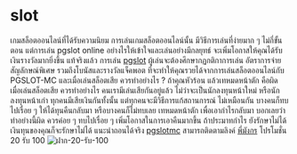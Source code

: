 # slot 
เกมสล็อตออนไลน์ที่ได้รับความนิยม การเล่นเกมสล็อตออนไลน์นั้น มีวิธีการเล่นที่ง่ายมาก ๆ ไม่กี่ขั้นตอน แต่การเล่น pgslot online อย่างไรให้เข้าใจและเล่นอย่างมีกลยุทธ์ จะเพิ่มโอกาสให้คุณได้รับเงินรางวัลมากยิ่งขึ้น แท้จริงแล้ว การเล่น [pgslot](pgslot-mc.com) ผู้เล่นจะต้องศึกษากฏกติกาการเล่น อัตราการจ่าย สัญลักษณ์พิเศษ รวมถึงโบนัสและรางวัลแจ็คพอต ที่จะทำให้คุณรวยได้จากการเล่นสล็อตออนไลน์กับ PGSLOT-MC และเมื่อเล่นสล็อตเสีย ควรทำอย่างไร ? ถ้าคุณหัวร้อน แล้วเทหมดหน้าตัก คือผิด เมื่อเล่นสล็อตเสีย ควรทำอย่างไร คนเรามีเล่นเสียกันอยู่แล้ว ไม่ว่าจะเป็นนักลงทุนหน้าใหม่ หรือนักลงทุนหน้าเก่า ทุกคนมีเสียเงินกันทั้งนั้น แต่ทุกคนจะมีวิธีการแก้สถานการณ์ ไม่เหมือนกัน บางคนก็ทบไปเรื่อย ๆ ให้ได้ทุนคืนกลับมา หรือบางคนก็ไม่ทบเลย เทหมดหน้าตัก เพื่อเอากำไรกลับมา บอกเลยว่า ทำอย่างนี้ผิด ควรค่อย ๆ ทบไปเรื่อย ๆ เพิ่มโอกาสในการเอาคืนมากขึ้น ถ้าประมาทกำไร ยังรักษาไม่ได้ เงินทุนของคุณก็จะรักษาไม่ได้
แนะนำถอนได้จริง [pgslotmc](pgslot-mc.com)
สามารถติดตามลิงค์ [พี่มังกร](https://www.youtube.com/channel/UCyACI3WUwa86OC5_3JPU30g)
โปรโมชั่น 20 รับ 100 ![ฝาก-20-รับ-100](https://pgslotmc.com/wp-content/uploads/2022/07/%E0%B8%9D%E0%B8%B2%E0%B8%81-20-%E0%B8%A3%E0%B8%B1%E0%B8%9A-100.jpg)
